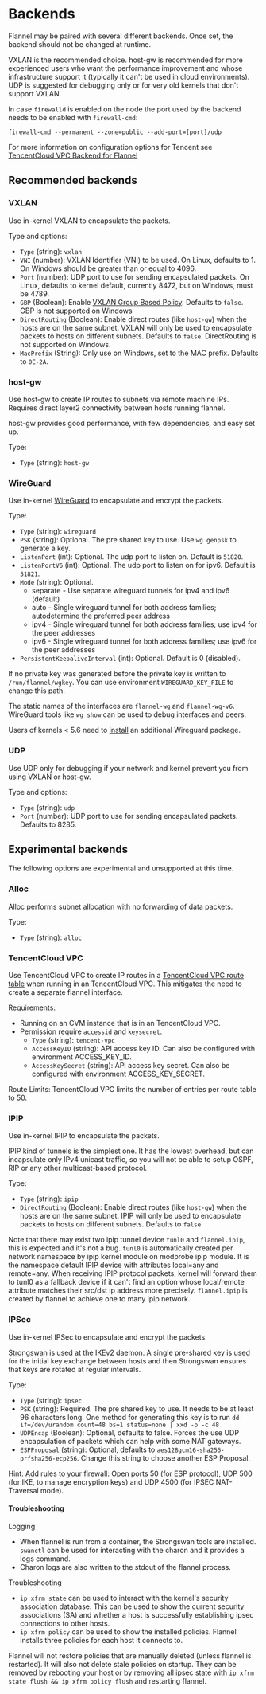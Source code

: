 # Backends

Flannel may be paired with several different backends. Once set, the backend should not be changed at runtime.

VXLAN is the recommended choice. host-gw is recommended for more experienced users who want the performance improvement and whose infrastructure support it (typically it can't be used in cloud environments). UDP is suggested for debugging only or for very old kernels that don't support VXLAN.

In case `firewalld` is enabled on the node the port used by the backend needs to be enabled with `firewall-cmd`:
```
firewall-cmd --permanent --zone=public --add-port=[port]/udp
```

For more information on configuration options for Tencent see [TencentCloud VPC Backend for Flannel][tencentcloud-vpc]

## Recommended backends

### VXLAN

Use in-kernel VXLAN to encapsulate the packets.

Type and options:
* `Type` (string): `vxlan`
* `VNI` (number): VXLAN Identifier (VNI) to be used. On Linux, defaults to 1. On Windows should be greater than or equal to 4096. 
* `Port` (number): UDP port to use for sending encapsulated packets. On Linux, defaults to kernel default, currently 8472, but on Windows, must be 4789.
* `GBP` (Boolean): Enable [VXLAN Group Based Policy](https://github.com/torvalds/linux/commit/3511494ce2f3d3b77544c79b87511a4ddb61dc89).  Defaults to `false`. GBP is not supported on Windows
* `DirectRouting` (Boolean): Enable direct routes (like `host-gw`) when the hosts are on the same subnet. VXLAN will only be used to encapsulate packets to hosts on different subnets. Defaults to `false`. DirectRouting is not supported on Windows.
* `MacPrefix` (String): Only use on Windows, set to the MAC prefix. Defaults to `0E-2A`.

### host-gw

Use host-gw to create IP routes to subnets via remote machine IPs. Requires direct layer2 connectivity between hosts running flannel.

host-gw provides good performance, with few dependencies, and easy set up.

Type:
* `Type` (string): `host-gw`

### WireGuard

Use in-kernel [WireGuard](https://www.wireguard.com) to encapsulate and encrypt the packets.

Type:
* `Type` (string): `wireguard`
* `PSK` (string): Optional. The pre shared key to use. Use `wg genpsk` to generate a key.
* `ListenPort` (int): Optional. The udp port to listen on. Default is `51820`.
* `ListenPortV6` (int): Optional. The udp port to listen on for ipv6. Default is `51821`.
* `Mode` (string): Optional.
    * separate - Use separate wireguard tunnels for ipv4 and ipv6 (default)
    * auto - Single wireguard tunnel for both address families; autodetermine the preferred peer address
    * ipv4 - Single wireguard tunnel for both address families; use ipv4 for
      the peer addresses
    * ipv6 - Single wireguard tunnel for both address families; use ipv6 for
      the peer addresses
* `PersistentKeepaliveInterval` (int): Optional. Default is 0 (disabled).

If no private key was generated before the private key is written to `/run/flannel/wgkey`. You can use environment `WIREGUARD_KEY_FILE` to change this path.

The static names of the interfaces are `flannel-wg` and `flannel-wg-v6`. WireGuard tools like `wg show` can be used to debug interfaces and peers.

Users of kernels < 5.6 need to [install](https://www.wireguard.com/install/) an additional Wireguard package.

### UDP

Use UDP only for debugging if your network and kernel prevent you from using VXLAN or host-gw.

Type and options:
* `Type` (string): `udp`
* `Port` (number): UDP port to use for sending encapsulated packets. Defaults to 8285.

## Experimental backends

The following options are experimental and unsupported at this time.

### Alloc

Alloc performs subnet allocation with no forwarding of data packets.

Type:
* `Type` (string): `alloc`

### TencentCloud VPC

Use TencentCloud VPC to create IP routes in a [TencentCloud VPC route table](https://intl.cloud.tencent.com/product/vpc) when running in an TencentCloud VPC. This mitigates the need to create a separate flannel interface.

Requirements:
* Running on an CVM instance that is in an TencentCloud VPC.
* Permission require `accessid` and `keysecret`.
    * `Type` (string): `tencent-vpc`
    * `AccessKeyID` (string): API access key ID. Can also be configured with environment ACCESS_KEY_ID.
    * `AccessKeySecret` (string): API access key secret. Can also be configured with environment ACCESS_KEY_SECRET.

Route Limits: TencentCloud VPC limits the number of entries per route table to 50.


[tencentcloud-vpc]: https://github.com/flannel-io/flannel/blob/master/Documentation/tencentcloud-vpc-backend.md


### IPIP

Use in-kernel IPIP to encapsulate the packets.

IPIP kind of tunnels is the simplest one. It has the lowest overhead, but can incapsulate only IPv4 unicast traffic, so you will not be able to setup OSPF, RIP or any other multicast-based protocol.

Type:
* `Type` (string): `ipip`
* `DirectRouting` (Boolean): Enable direct routes (like `host-gw`) when the hosts are on the same subnet. IPIP will only be used to encapsulate packets to hosts on different subnets. Defaults to `false`.

Note that there may exist two ipip tunnel device `tunl0` and `flannel.ipip`, this is expected and it's not a bug.
`tunl0` is automatically created per network namespace by ipip kernel module on modprobe ipip module. It is the namespace default IPIP device with attributes local=any and remote=any.
When receiving IPIP protocol packets, kernel will forward them to tunl0 as a fallback device if it can't find an option whose local/remote attribute matches their src/dst ip address more precisely.
`flannel.ipip` is created by flannel to achieve one to many ipip network.

### IPSec

Use in-kernel IPSec to encapsulate and encrypt the packets.

[Strongswan](https://www.strongswan.org) is used at the IKEv2 daemon. A single pre-shared key is used for the initial key exchange between hosts and then Strongswan ensures that keys are rotated at regular intervals. 

Type:
* `Type` (string): `ipsec`
* `PSK` (string): Required. The pre shared key to use. It needs to be at least 96 characters long. One method for generating this key is to run `dd if=/dev/urandom count=48 bs=1 status=none | xxd -p -c 48`
* `UDPEncap` (Boolean): Optional, defaults to false. Forces the use UDP encapsulation of packets which can help with some NAT gateways.
* `ESPProposal` (string): Optional, defaults to `aes128gcm16-sha256-prfsha256-ecp256`. Change this string to choose another ESP Proposal.

Hint: 
Add rules to your firewall: Open ports 50 (for ESP protocol), UDP 500 (for IKE, to manage encryption keys) and UDP 4500 (for IPSEC NAT-Traversal mode).

#### Troubleshooting
Logging
* When flannel is run from a container, the Strongswan tools are installed. `swanctl` can be used for interacting with the charon and it provides a logs command. 
* Charon logs are also written to the stdout of the flannel process. 

Troubleshooting
* `ip xfrm state` can be used to interact with the kernel's security association database. This can be used to show the current security associations (SA) and whether a host is successfully establishing ipsec connections to other hosts.
* `ip xfrm policy` can be used to show the installed policies. Flannel installs three policies for each host it connects to. 

Flannel will not restore policies that are manually deleted (unless flannel is restarted). It will also not delete stale policies on startup. They can be removed by rebooting your host or by removing all ipsec state with `ip xfrm state flush && ip xfrm policy flush` and restarting flannel.
